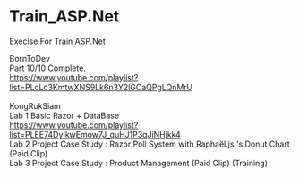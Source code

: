 # Train_ASP.Net
Execise For Train ASP.Net

BornToDev <br>
Part 10/10 Complete.<br>
https://www.youtube.com/playlist?list=PLcLc3KmtwXNS9Lk6n3Y2lGCaQPgLQnMrU<br>
<br>
KongRukSiam<br>
Lab 1 Basic Razor + DataBase <br>
https://www.youtube.com/playlist?list=PLEE74DyIkwEmow7J_quHJ1P3qJiNHjkk4<br>
Lab 2 Project Case Study : Razor Poll System with Raphaël.js 's Donut Chart (Paid Clip)  <br>
Lab 3 Project Case Study : Product Management (Paid Clip) (Training)  <br>
